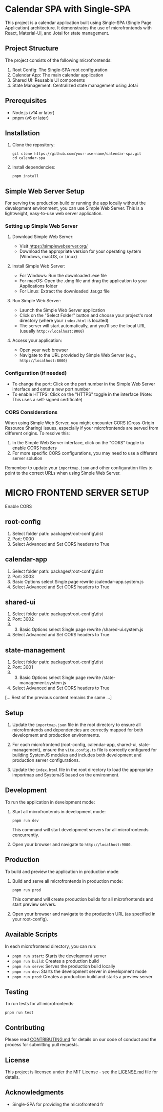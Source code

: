# Calendar SPA with Single-SPA

This project is a calendar application built using Single-SPA (Single Page Application) architecture. It demonstrates the use of microfrontends with React, Material-UI, and Jotai for state management.

## Project Structure

The project consists of the following microfrontends:

1. Root Config: The Single-SPA root configuration
2. Calendar App: The main calendar application
3. Shared UI: Reusable UI components
4. State Management: Centralized state management using Jotai

## Prerequisites

- Node.js (v14 or later)
- pnpm (v6 or later)

## Installation

1. Clone the repository:

   ```
   git clone https://github.com/your-username/calendar-spa.git
   cd calendar-spa
   ```

2. Install dependencies:
   ```
   pnpm install
   ```

## Simple Web Server Setup

For serving the production build or running the app locally without the development environment, you can use Simple Web Server. This is a lightweight, easy-to-use web server application.

### Setting up Simple Web Server

1. Download Simple Web Server:

   - Visit https://simplewebserver.org/
   - Download the appropriate version for your operating system (Windows, macOS, or Linux)

2. Install Simple Web Server:

   - For Windows: Run the downloaded .exe file
   - For macOS: Open the .dmg file and drag the application to your Applications folder
   - For Linux: Extract the downloaded .tar.gz file

3. Run Simple Web Server:

   - Launch the Simple Web Server application
   - Click on the "Select Folder" button and choose your project's root directory (where your `index.html` is located)
   - The server will start automatically, and you'll see the local URL (usually `http://localhost:8000`)

4. Access your application:
   - Open your web browser
   - Navigate to the URL provided by Simple Web Server (e.g., `http://localhost:8000`)

### Configuration (if needed)

- To change the port: Click on the port number in the Simple Web Server interface and enter a new port number
- To enable HTTPS: Click on the "HTTPS" toggle in the interface (Note: This uses a self-signed certificate)

### CORS Considerations

When using Simple Web Server, you might encounter CORS (Cross-Origin Resource Sharing) issues, especially if your microfrontends are served from different origins. To resolve this:

1. In the Simple Web Server interface, click on the "CORS" toggle to enable CORS headers
2. For more specific CORS configurations, you may need to use a different server solution

Remember to update your `importmap.json` and other configuration files to point to the correct URLs when using Simple Web Server.

# MICRO FRONTEND SERVER SETUP

Enable CORS

## root-config
1. Select folder path: packages\root-config\dist
2. Port: 9000
3. Select Advanced and Set CORS headers to True

## calendar-app
1. Select folder path: packages\root-config\dist
2. Port: 3003
3. Basic Options select Single page rewrite /calendar-app.system.js
4. Select Advanced and Set CORS headers to True
   
## shared-ui
1. Select folder path: packages\root-config\dist
2. Port: 3002
3. 3. Basic Options select Single page rewrite /shared-ui.system.js
4. Select Advanced and Set CORS headers to True
## state-management 
1. Select folder path: packages\root-config\dist
2. Port: 3001
3. 3. Basic Options select Single page rewrite /state-management.system.js
4. Select Advanced and Set CORS headers to True



[... Rest of the previous content remains the same ...]

## Setup

1. Update the `importmap.json` file in the root directory to ensure all microfrontends and dependencies are correctly mapped for both development and production environments.

2. For each microfrontend (root-config, calendar-app, shared-ui, state-management), ensure the `vite.config.ts` file is correctly configured for building SystemJS modules and includes both development and production server configurations.

3. Update the `index.html` file in the root directory to load the appropriate importmap and SystemJS based on the environment.

## Development

To run the application in development mode:

1. Start all microfrontends in development mode:

   ```
   pnpm run dev
   ```

   This command will start development servers for all microfrontends concurrently.

2. Open your browser and navigate to `http://localhost:9000`.

## Production

To build and preview the application in production mode:

1. Build and serve all microfrontends in production mode:

   ```
   pnpm run prod
   ```

   This command will create production builds for all microfrontends and start preview servers.

2. Open your browser and navigate to the production URL (as specified in your root-config).

## Available Scripts

In each microfrontend directory, you can run:

- `pnpm run start`: Starts the development server
- `pnpm run build`: Creates a production build
- `pnpm run serve`: Serves the production build locally
- `pnpm run dev`: Starts the development server in development mode
- `pnpm run prod`: Creates a production build and starts a preview server

## Testing

To run tests for all microfrontends:

```
pnpm run test
```

## Contributing

Please read [CONTRIBUTING.md](CONTRIBUTING.md) for details on our code of conduct and the process for submitting pull requests.

## License

This project is licensed under the MIT License - see the [LICENSE.md](LICENSE.md) file for details.

## Acknowledgments

- Single-SPA for providing the microfrontend fr
